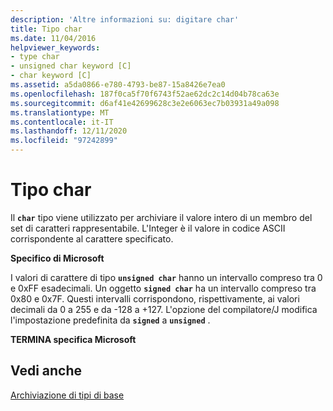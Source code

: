 ```yaml
---
description: 'Altre informazioni su: digitare char'
title: Tipo char
ms.date: 11/04/2016
helpviewer_keywords:
- type char
- unsigned char keyword [C]
- char keyword [C]
ms.assetid: a5da0866-e780-4793-be87-15a8426e7ea0
ms.openlocfilehash: 187f0ca5f70f6743f52ae62dc2c14d04b78ca63e
ms.sourcegitcommit: d6af41e42699628c3e2e6063ec7b03931a49a098
ms.translationtype: MT
ms.contentlocale: it-IT
ms.lasthandoff: 12/11/2020
ms.locfileid: "97242899"
---
```

# <a name="type-char"></a>Tipo char

Il **`char`** tipo viene utilizzato per archiviare il valore intero di un membro del set di caratteri rappresentabile. L'Integer è il valore in codice ASCII corrispondente al carattere specificato.

**Specifico di Microsoft**

I valori di carattere di tipo **`unsigned char`** hanno un intervallo compreso tra 0 e 0xFF esadecimali. Un oggetto **`signed char`** ha un intervallo compreso tra 0x80 e 0x7F. Questi intervalli corrispondono, rispettivamente, ai valori decimali da 0 a 255 e da -128 a +127. L'opzione del compilatore/J modifica l'impostazione predefinita da **`signed`** a **`unsigned`** .

**TERMINA specifica Microsoft**

## <a name="see-also"></a>Vedi anche

[Archiviazione di tipi di base](../c-language/storage-of-basic-types.md)
